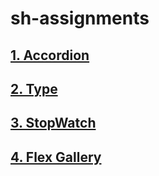 # sh-assignments

## [1. Accordion](https://github.com/Alchemist85K/sh-assignments/tree/main/1-accordion)

## [2. Type](https://github.com/Alchemist85K/sh-assignments/tree/main/2-type-utils)

## [3. StopWatch](https://github.com/Alchemist85K/sh-assignments/tree/main/3-stopwatch)

## [4. Flex Gallery](https://github.com/Alchemist85K/sh-assignments/tree/main/4-flex-gallery)
